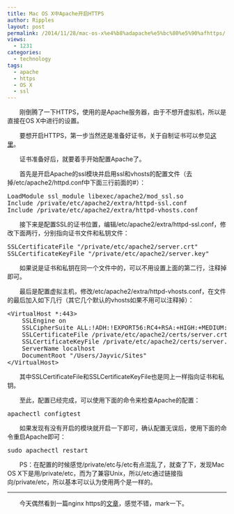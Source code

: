 ```yaml
---
title: Mac OS X中Apache开启HTTPS
author: Ripples
layout: post
permalink: /2014/11/28/mac-os-x%e4%b8%adapache%e5%bc%80%e5%90%afhttps/
views:
  - 1231
categories:
  - technology
tags:
  - apache
  - https
  - OS X
  - ssl
---
```

<p style="text-indent: 2em;">
  刚倒腾了一下HTTPS，使用的是Apache服务器，由于不想开虚拟机，所以是直接在OS X中进行的设置。
</p>

<p style="text-indent: 2em;">
  要想开启HTTPS，第一步当然还是准备好证书，关于自制证书可以参见<a href="http://geekjayvic.sinaapp.com/?p=481" target="_blank">这里</a>。
</p>

<p style="text-indent: 2em;">
  证书准备好后，就要着手开始配置Apache了。
</p>

<!--more-->

<p style="text-indent: 2em;">
  首先是开启Apache的ssl模块并启用ssl和vhosts的配置文件（去掉<span style="text-indent: 32px;">/etc/apache2/</span><span style="text-indent: 32px;">httpd.conf中</span>下面三行前面的#）：
</p>

<pre class="brush:plain;toolbar:false">LoadModule&nbsp;ssl_module&nbsp;libexec/apache2/mod_ssl.so
Include&nbsp;/private/etc/apache2/extra/httpd-ssl.conf
Include&nbsp;/private/etc/apache2/extra/httpd-vhosts.conf</pre>

<p style="text-indent: 2em;">
  接下来是配置SSL的证书位置，编辑/etc/apache2/extra/httpd-ssl.conf，修改下面两行，分别指向证书文件和私钥文件：
</p>

<pre class="brush:plain;toolbar:false">SSLCertificateFile&nbsp;"/private/etc/apache2/server.crt"
SSLCertificateKeyFile&nbsp;"/private/etc/apache2/server.key"</pre>

<p style="text-indent: 2em;">
  如果说是证书和私钥在同一个文件中的，可以不用设置上面的第二行，注释掉即可。
</p>

<p style="text-indent: 2em;">
  最后是配置虚拟主机，修改/etc/apache2/extra/httpd-vhosts.conf，在文件的最后加入如下几行（其它几个默认的vhosts如果不用可以注释掉）：
</p>

<pre class="brush:plain;toolbar:false">&lt;VirtualHost&nbsp;*:443&gt;
&nbsp;&nbsp;&nbsp;&nbsp;SSLEngine&nbsp;on
&nbsp;&nbsp;&nbsp;&nbsp;SSLCipherSuite&nbsp;ALL:!ADH:!EXPORT56:RC4+RSA:+HIGH:+MEDIUM:+LOW:+SSLv2:+EXP:+eNULL
&nbsp;&nbsp;&nbsp;&nbsp;SSLCertificateFile&nbsp;/private/etc/apache2/certs/server.crt
&nbsp;&nbsp;&nbsp;&nbsp;SSLCertificateKeyFile&nbsp;/private/etc/apache2/certs/server.key
&nbsp;&nbsp;&nbsp;&nbsp;ServerName&nbsp;localhost
&nbsp;&nbsp;&nbsp;&nbsp;DocumentRoot&nbsp;"/Users/Jayvic/Sites"
&lt;/VirtualHost&gt;</pre>

<p style="text-indent: 2em;">
  其中SSLCertificateFile和SSLCertificateKeyFile也是同上一样指向证书和私钥。
</p>

<p style="text-indent: 2em;">
  至此，配置已经完成，可以使用下面的命令来检查Apache的配置：
</p>

<pre class="brush:bash;toolbar:false">apachectl&nbsp;configtest</pre>

<p style="text-indent: 2em;">
  如果发现有没有开启的模块就开启一下即可，确认配置无误后，使用下面的命令重启Apache即可：
</p>

<pre class="brush:bash;toolbar:false">sudo&nbsp;apachectl&nbsp;restart</pre>

<p style="text-indent: 2em;">
  PS：在配置的时候感觉/private/etc与/etc有点混乱了，就查了下，发现Mac OS X下是用/private/etc，而为了兼容Unix，所以/etc通过链接指向/private/etc，所以基本可以认为使用两个是一样的。
</p>

* * *

<p style="text-indent: 2em;">
  今天偶然看到一篇nginx https的<a href="https://s.how/nginx-ssl/" target="_blank">文章</a>，感觉不错，mark一下。
</p>
